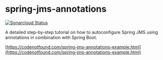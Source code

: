 # spring-jms-annotations

[![Sonarcloud Status](https://sonarcloud.io/api/project_badges/measure?project=com.codenotfound%3Aspring-jms-annotations&metric=alert_status)](https://sonarcloud.io/dashboard?id=com.codenotfound%3Aspring-jms-annotations)

A detailed step-by-step tutorial on how to autoconfigure Spring JMS using annotations in combination with Spring Boot.

[https://codenotfound.com/spring-jms-annotations-example.html](https://codenotfound.com/spring-jms-annotations-example.html)
